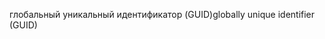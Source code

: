 <span data-ttu-id="d8fcb-101">глобальный уникальный идентификатор (GUID)</span><span class="sxs-lookup"><span data-stu-id="d8fcb-101">globally unique identifier (GUID)</span></span>